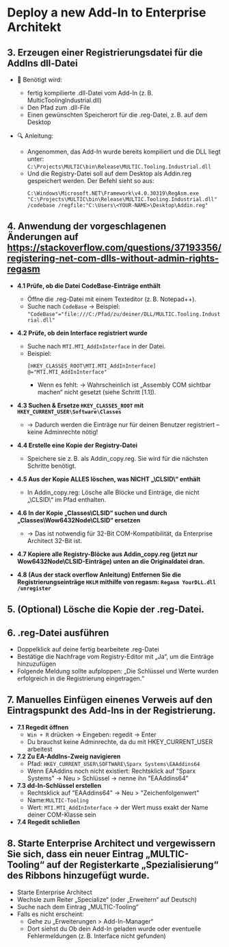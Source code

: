 # Deploy a new Add-In to Enterprise Architekt

## 3. Erzeugen einer Registrierungsdatei für die AddIns dll-Datei
 - 🔧 Benötigt wird:
	-  fertig kompilierte .dll-Datei vom Add-In (z. B. MulticToolingIndustrial.dll)
	-  Den Pfad zum .dll-File
	-  Einen gewünschten Speicherort für die .reg-Datei, z. B. auf dem Desktop
    
 - 🔍 Anleitung:
	- Angenommen, das Add-In wurde bereits kompiliert und die DLL liegt unter: ```C:\Projects\MULTIC\bin\Release\MULTIC.Tooling.Industrial.dll```
	- Und die Registry-Datei soll auf dem Desktop als Addin.reg gespeichert werden. Der Befehl sieht so aus:
		```
		C:\Windows\Microsoft.NET\Framework\v4.0.30319\RegAsm.exe "C:\Projects\MULTIC\bin\Release\MULTIC.Tooling.Industrial.dll" /codebase /regfile:"C:\Users\<YOUR-NAME>\Desktop\Addin.reg"
		```
    
## 4. Anwendung der vorgeschlagenen Änderungen auf https://stackoverflow.com/questions/37193356/registering-net-com-dlls-without-admin-rights-regasm
 - **4.1 Prüfe, ob die Datei CodeBase-Einträge enthält**
   - Öffne die .reg-Datei mit einem Texteditor (z. B. Notepad++).
   - Suche nach ```CodeBase``` → Beispiel: ```"CodeBase"="file:///C:/Pfad/zu/deiner/DLL/MULTIC.Tooling.Industrial.dll"```
      
 - **4.2 Prüfe, ob dein Interface registriert wurde**
    - Suche nach ```MTI.MTI_AddInInterface``` in der Datei.
    - Beispiel: 
		```
		[HKEY_CLASSES_ROOT\MTI.MTI_AddInInterface]
		@="MTI.MTI_AddInInterface"
		```
     	- Wenn es fehlt: → Wahrscheinlich ist „Assembly COM sichtbar machen“ nicht gesetzt (siehe Schritt [1.1]).
 - **4.3 Suchen & Ersetze ```HKEY_CLASSES_ROOT``` mit ```HKEY_CURRENT_USER\Software\Classes```**
   - → Dadurch werden die Einträge nur für deinen Benutzer registriert – keine Adminrechte nötig!
    
 - **4.4 Erstelle eine Kopie der Registry-Datei**
   - Speichere sie z. B. als Addin_copy.reg. Sie wird für die nächsten Schritte benötigt.
       
 - **4.5 Aus der Kopie ALLES löschen, was NICHT „\CLSID\“ enthält**
   - In Addin_copy.reg: Lösche alle Blöcke und Einträge, die nicht „\CLSID\“ im Pfad enthalten.
    
 - **4.6 In der Kopie „Classes\CLSID“ suchen und durch „Classes\Wow6432Node\CLSID“ ersetzen**
   - → Das ist notwendig für 32-Bit COM-Kompatibilität, da Enterprise Architect 32-Bit ist.
    
 - **4.7 Kopiere alle Registry-Blöcke aus Addin_copy.reg (jetzt nur Wow6432Node\CLSID-Einträge) unten an die Originaldatei dran.**
 - **4.8 (Aus der stack overflow Anleitung) Entfernen Sie die Registrierungseinträge ```HKLM``` mithilfe von regasm: ```Regasm YourDLL.dll /unregister```**

## 5. (Optional) Lösche die Kopie der .reg-Datei.

## 6. .reg-Datei ausführen
   - Doppelklick auf deine fertig bearbeitete .reg-Datei
   - Bestätige die Nachfrage vom Registry-Editor mit „Ja“, um die Einträge hinzuzufügen
   - Folgende Meldung sollte aufploppen: „Die Schlüssel und Werte wurden erfolgreich in die Registrierung eingetragen.“

## 7. Manuelles Einfügen einenes Verweis auf den Eintragspunkt des Add-Ins in der Registrierung.
 - **7.1 Regedit öffnen**
	- ```Win + R``` drücken → Eingeben: regedit → Enter
	- Du brauchst keine Adminrechte, da du mit HKEY_CURRENT_USER arbeitest
 - **7.2 Zu EA-AddIns-Zweig navigieren**
 	- Pfad: ```HKEY_CURRENT_USER\SOFTWARE\Sparx Systems\EAAddins64```
  	- Wenn EAAddins noch nicht existiert: Rechtsklick auf "Sparx Systems" → Neu > Schlüssel → nenne ihn "EAAddins64"
 - **7.3 dd-In-Schlüssel erstellen**
	- Rechtsklick auf "EAAddins64" → Neu > "Zeichenfolgenwert"
	- Name:```MULTIC-Tooling```
 	- Wert: ```MTI.MTI_AddInInterface``` → der Wert muss exakt der Name deiner COM-Klasse sein
  - **7.4 Regedit schließen**


## 8. Starte Enterprise Architect und vergewissern Sie sich, dass ein neuer Eintrag „MULTIC-Tooling“ auf der Registerkarte „Spezialisierung“ des Ribbons hinzugefügt wurde.
 - Starte Enterprise Architect
 - Wechsle zum Reiter „Specialize“ (oder „Erweitern“ auf Deutsch)
 - Suche nach dem Eintrag „MULTIC-Tooling“
 - Falls es nicht erscheint:
	- Gehe zu „Erweiterungen > Add-In-Manager“
 	- Dort siehst du Ob dein Add-In geladen wurde oder eventuelle Fehlermeldungen (z. B. Interface nicht gefunden)




